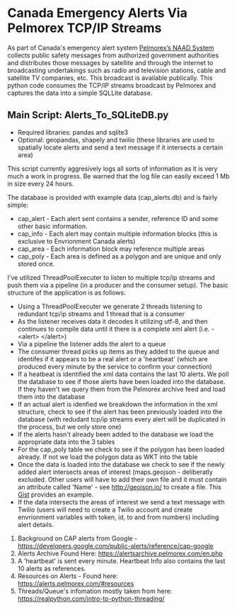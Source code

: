 # Canada Emergency Alerts Via Pelmorex TCP/IP Streams

As part of Canada's emergency alert system [Pelmorex’s NAAD System](https://alerts.pelmorex.com/) collects public safety messages from authorized government authorities and distributes those messages by satellite and through the internet to broadcasting undertakings such as radio and television stations, cable and satellite TV companies, etc. This broadcast is available publically.  This python code consumes the TCP/IP streams broadcast by Pelmorex and captures the data into a simple SQLLite database.

## Main Script: Alerts_To_SQLiteDB.py
* Required libraries: pandas and sqlite3
* Optional: geopandas, shapely and twilio (these libraries are used to spatially locate alerts and send a text message if it intersects a certain area)

This script currently aggresively logs all sorts of information as it is very much a work in progress.  Be warned that the log file can easily exceed 1 Mb in size every 24 hours.

The database is provided with example data (cap_alerts.db) and is fairly simple:
* cap_alert - Each alert sent contains a sender, reference ID and some other basic information.
* cap_info - Each alert may contain multiple information blocks (this is exclusive to Envrionment Canada alerts)
* cap_area - Each information block may reference multiple areas
* cap_poly - Each area is defined as a polygon and are unique and only stored once.

I've utilized ThreadPoolExecuter to listen to multiple tcp/ip streams and push them via a pipeline (in a producer and the consumer setup).  The basic structure of the application is as follows:
* Using a ThreadPoolExecuter we generate 2 threads listening to redundant tcp/ip streams and 1 thread that is a consumer
* As the listener receives data it decodes it utilizing utf-8, and then continues to compile data until it there is a complete xml alert (i.e. - \<alert> \</alert>)
* Via a pipeline the listener adds the alert to a queue
* The consumer thread picks up items as they added to the queue and identifes if it appears to be a real alert or a 'heartbeat' (which are produced every minute by the service to confirm your connection)
* If a heatbeat is identified the xml data contains the last 10 alerts.  We poll the database to see if those alerts have been loaded into the database.  If they haven't we query them from the Pelmorex archive feed and load them into the database
* If an actual alert is idenfied we breakdown the information in the xml structure, check to see if the alert has been previously loaded into the database (with redudant tcp/ip streams every alert will be duplicated in the process, but we only store one)
* If the alerts hasn't already been added to the database we load the appropriate data into the 3 tables
* For the cap_poly table we check to see if the polygon has been loaded already.  If not we load the polygon data as WKT into the table
* Once the data is loaded into the database we check to see if the newly added alert intersects areas of interest (maps.geojson - deliberatly excluded.  Other users will have to add their own file and it must contain an attribute called 'Name' - see http://geojson.io/ to create a file. This [Gist](https://gist.github.com/camwatson/ec29775ff2fc3fc97a6ff3d43158fa0d) provides an example.
* If the data intersects the areas of interest we send a text message with Twilio (users will need to create a Twilio account and create envrionment variables with token, id, to and from numbers) including alert details.

1. Background on CAP alerts from Google - https://developers.google.com/public-alerts/reference/cap-google
2. Alerts Archive Found Here: https://alertsarchive.pelmorex.com/en.php
3. A 'heartbeat' is sent every minute.  Heartbeat Info also contains the last 10 alerts as references.
4. Resources on Alerts - Found here: https://alerts.pelmorex.com/#resources
5. Threads/Queue's infomation mostly taken from here: https://realpython.com/intro-to-python-threading/
